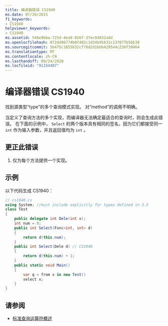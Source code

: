 ```yaml
---
title: 编译器错误 CS1940
ms.date: 07/20/2015
f1_keywords:
- CS1940
helpviewer_keywords:
- CS1940
ms.assetid: 546e9bba-725d-4ea9-826f-37ec9d832add
ms.openlocfilehash: 072dd96774b0f402c1d24b95632c13707fb56b30
ms.sourcegitcommit: 5b475c1855b32cf78d2d1bbb4295e4c236f39464
ms.translationtype: MT
ms.contentlocale: zh-CN
ms.lasthandoff: 09/24/2020
ms.locfileid: "91154487"
---
```

# <a name="compiler-error-cs1940"></a>编译器错误 CS1940

找到源类型“type”的多个查询模式实现。 对“method”的调用不明确。  
  
 当定义了查询方法的多个实现，而编译器无法确定最适合的查询时，则会生成此错误。 在下面的示例中， `Select` 的两个版本具有相同的签名，因为它们都接受同一 `int` 作为输入参数，并且返回值均为 `int` 。  
  
## <a name="to-correct-this-error"></a>更正此错误  
  
1. 仅为每个方法提供一个实现。  
  
## <a name="example"></a>示例  

 以下代码生成 CS1940：  
  
```csharp  
// cs1940.cs  
using System; //must include explicitly for types defined in 3.5  
class Test  
{  
    public delegate int Dele(int x);  
    int num = 0;  
    public int Select(Func<int, int> d)  
    {  
        return d(this.num);  
    }  
    public int Select(Dele d) // CS1940  
    {  
        return d(this.num) + 1;  
    }  
    public static void Main()  
    {  
        var q = from x in new Test()  
        select x;  
    }  
}  
```  
  
## <a name="see-also"></a>请参阅

- [标准查询运算符概述](../programming-guide/concepts/linq/standard-query-operators-overview.md)
